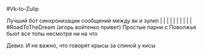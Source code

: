 #Vk-to-Zulip

Лучший бот синхронизации сообщений между вк и зулип
|
|
|
|
|
|
|
|
|
|
#RoadToTheDream (игорь войтенко привет)
Простые парни с Поволжья бьют все топы несмотря ни на что

Девиз: И не важно, что говорят крысы за спиной у кисы

